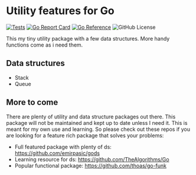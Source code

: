 # Utility features for Go

[![Tests](https://github.com/martindotexe/utils/actions/workflows/go.yml/badge.svg)](https://github.com/martindotexe/utils/actions/workflows/go.yml)
[![Go Report Card](https://goreportcard.com/badge/github.com/martindotexe/utils)](https://goreportcard.com/report/github.com/martindotexe/utils)
[![Go Reference](https://pkg.go.dev/badge/github.com/martindotexe/utils.svg)](https://pkg.go.dev/github.com/martindotexe/utils)
![GitHub License](https://img.shields.io/github/license/martindotexe/utils)

This my tiny utility package with a few data structures. More handy
functions come as i need them. 

## Data structures

- Stack
- Queue

## More to come

There are plenty of utility and data structure packages out there.
This package will not be maintained and kept up to date unless I
need it. This is meant for my own use and learning. So please
check out these repos if you are looking for a feature rich package
that solves your problems:

- Full featured package with plenty of ds: https://github.com/emirpasic/gods
- Learning resource for ds: https://github.com/TheAlgorithms/Go
- Popular functional package: https://github.com/thoas/go-funk
